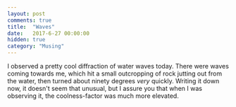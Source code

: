 ```yaml
---
layout: post
comments: true
title:  "Waves"
date:   2017-6-27 00:00:00
hidden: true
category: "Musing"
---
```


I observed a pretty cool diffraction of water waves today. There were waves coming towards me, which hit a small outcropping of rock jutting out from the water, then turned about ninety degrees _very_ quickly. Writing it down now, it doesn't seem that unusual, but I assure you that when I was observing it, the coolness-factor was much more elevated.
